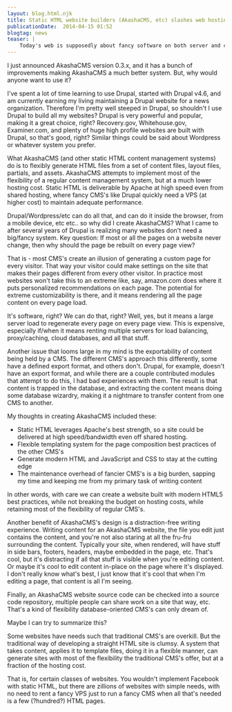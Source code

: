 ```yaml
---
layout: blog.html.njk
title: Static HTML website builders (AkashaCMS, etc) slashes web hosting costs to the bone
publicationDate:  2014-04-15 01:52
blogtag: news
teaser: |
    Today's web is supposedly about fancy software on both server and client, building amazingly flexible applications merging content and functionality from anywhere.  What, then, is the role of old-school HTML websites?  In particular, why am I wasting my time building AkashaCMS and not building websites with Drupal?
---
```

I just announced AkashaCMS version 0.3.x, and it has a bunch of improvements making AkashaCMS a much better system. But, why would anyone want to use it?

I've spent a lot of time learning to use Drupal, started with Drupal v4.6, and am currently earning my living maintaining a Drupal website for a news organization.  Therefore I'm pretty well steeped in Drupal, so shouldn't I use Drupal to build all my websites?  Drupal is very powerful and popular, making it a great choice, right?  Recovery.gov, Whitehouse.gov, Examiner.com, and plenty of huge high profile websites are built with Drupal, so that's good, right? Similar things could be said about Wordpress or whatever system you prefer.

What AkashaCMS (and other static HTML content management systems) do is to flexibly generate HTML files from a set of content files, layout files, partials, and assets. AkashaCMS attempts to implement most of the flexibility of a regular content management system, but at a much lower hosting cost. Static HTML is deliverable by Apache at high speed even from shared hosting, where fancy CMS's like Drupal quickly need a VPS (at higher cost) to maintain adequate performance.

Drupal/Wordpress/etc can do all that, and can do it inside the browser, from a mobile device, etc etc.. so why did I create AkashaCMS? What I came to after several years of Drupal is realizing many websites don't need a big/fancy system.  Key question: If most or all the pages on a website never change, then why should the page be rebuilt on every page view?

That is - most CMS's create an illusion of generating a custom page for every visitor.  That way your visitor could make settings on the site that makes their pages different from every other visitor.  In practice most websites won't take this to an extreme like, say, amazon.com does where it puts personalized recommendations on each page.  The potential for extreme customizability is there, and it means rendering all the page content on every page load.

It's software, right?  We can do that, right?  Well, yes, but it means a large server load to regenerate every page on every page view.  This is expensive, especially if/when it means renting multiple servers for load balancing, proxy/caching, cloud databases, and all that stuff.

Another issue that looms large in my mind is the exportability of content being held by a CMS.  The different CMS's approach this differently, some have a defined export format, and others don't.  Drupal, for example, doesn't have an export format, and while there are a couple contributed modules that attempt to do this, I had bad experiences with them. The result is that content is trapped in the database, and extracting the content means doing some database wizardry, making it a nightmare to transfer content from one CMS to another.

My thoughts in creating AkashaCMS included these:

* Static HTML leverages Apache's best strength, so a site could be delivered at high speed/bandwidth even off shared hosting.
* Flexible templating system for the page composition best practices of the other CMS's
* Generate modern HTML and JavaScript and CSS to stay at the cutting edge
* The maintenance overhead of fancier CMS's is a big burden, sapping my time and keeping me from my primary task of writing content

In other words, with care we can create a website built with modern HTML5 best practices, while not breaking the budget on hosting costs, while retaining most of the flexibility of regular CMS's.

Another benefit of AkashaCMS's design is a distraction-free writing experience.  Writing content for an AkashaCMS website, the file you edit just contains the content, and you're not also staring at all the fru-fru surrounding the content.  Typically your site, when rendered, will have stuff in side bars, footers, headers, maybe embedded in the page, etc.  That's cool, but it's distracting if all that stuff is visible when you're editing content.  Or maybe it's cool to edit content in-place on the page where it's displayed.  I don't really know what's best, I just know that it's cool that when I'm editing a page, that content is all I'm seeing.

Finally, an AkashaCMS website source code can be checked into a source code repository, multiple people can share work on a site that way, etc. That's a kind of flexibility database-oriented CMS's can only dream of.

Maybe I can try to summarize this?

Some websites have needs such that traditional CMS's are overkill. But the traditional way of developing a straight HTML site is clumsy. A system that takes content, applies it to template files, doing it in a flexible manner, can generate sites with most of the flexibility the traditional CMS's offer, but at a fraction of the hosting cost.

That is, for certain classes of websites. You wouldn't implement Facebook with static HTML, but there are zillions of websites with simple needs, with no need to rent a fancy VPS just to run a fancy CMS when all that's needed is a few (?hundred?) HTML pages.
